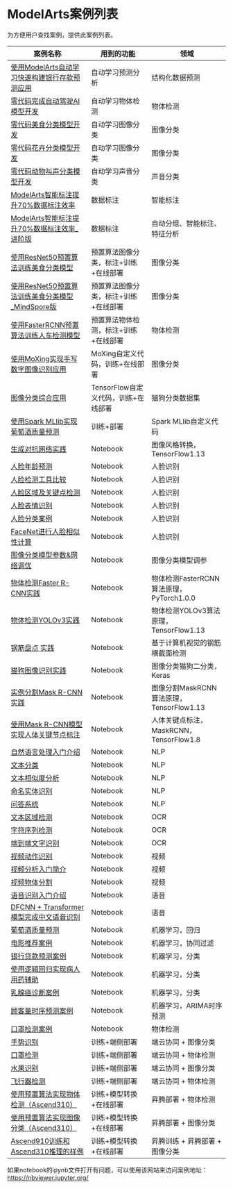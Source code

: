 # ModelArts案例列表

为方便用户查找案例，提供此案例列表。

| 案例名称                                                     | 用到的功能                           | 领域                                     |
| ------------------------------------------------------------ | ------------------------------------ | ---------------------------------------- |
| [使用ModelArts自动学习快速构建银行存款预测应用](./ExeML/ExeML_Bank_Deposit_Prediction) | 自动学习预测分析                     | 结构化数据预测                           |
| [零代码完成自动驾驶AI模型开发](./ExeML/ExeML_Car_And_Person_Detection) | 自动学习物体检测                     | 物体检测                                 |
| [零代码美食分类模型开发](./ExeML/ExeML_Foods_Recognition)    | 自动学习图像分类                     | 图像分类                                 |
| [零代码花卉分类模型开发](./ExeML/ExeML_Flowers_Recognition) | 自动学习图像分类 | 图像分类 |
| [零代码动物叫声分类模型开发](./ExeML/ExeML_Sound_Classification) | 自动学习声音分类                     | 声音分类                                 |
| [ModelArts智能标注提升70%数据标注效率](./train_inference/Auto_Labeling/Auto_Labeling) | 数据标注 | 智能标注 |
| [ModelArts智能标注提升70%数据标注效率_进阶版](./train_inference/Auto_Labeling/Auto_Labeling_advanced) | 数据标注 | 自动分组、智能标注、特征分析 |
| [使用ResNet50预置算法训练美食分类模型](./train_inference/Foods_Recognition_Builtin_Algorithm) | 预置算法图像分类，标注+训练+在线部署 | 图像分类 |
| [使用ResNet50预置算法训练美食分类模型_MindSpore版](./train_inference/Foods_Recognition_Builtin_Algorithm_mindspore) | 预置算法图像分类，标注+训练+在线部署 | 图像分类 |
| [使用FasterRCNN预置算法训练人车检测模型](./train_inference/Car_And_Person_Detection_Builtin_Algorithm) | 预置算法物体检测，标注+训练+在线部署 | 物体检测 |
| [使用MoXing实现手写数字图像识别应用](./train_inference/MNIST%20Dataset%20Recognition) | MoXing自定义代码，训练+在线部署      | 图像分类                                 |
| [图像分类综合应用](./train_inference/image_recognition)      | TensorFlow自定义代码，训练+在线部署  | 猫狗分类数据集                           |
| [使用Spark MLlib实现葡萄酒质量预测](./train_inference/Using_Spark_ML_to_Create_a_Wine_Quality_Prediction_Application) | 训练+部署                            | Spark MLlib自定义代码                    |
| [生成对抗网络实践](./notebook/DL_GAN)          | Notebook                             | 图像风格转换， TensorFlow1.13               |
| [人脸年龄预测](./notebook/DL_face_age_prediction/face_age_prediction.ipynb) | Notebook                             | 人脸识别                                 |
| [人脸检测工具比较](./notebook/DL_face_detect_compare) | Notebook                             | 人脸识别                                 |
| [人脸区域及关键点检测](./notebook/DL_face_detector/face_detection.ipynb) | Notebook                             | 人脸识别                                 |
| [人脸表情识别](./notebook/DL_face_facial_expression/face_expression.ipynb) | Notebook                             | 人脸识别                                 |
| [人脸分类案例](./notebook/DL_face_recognition/face_recognition.ipynb) | Notebook                             | 人脸识别                                 |
| [FaceNet进行人脸相似性计算](./notebook/DL_face_recognition_advanced/face_similarity.ipynb) | Notebook                             | 人脸识别                                 |
| [图像分类模型参数&网络调优](./notebook/DL_image_hyperparameter_tuning)          | Notebook                             | 图像分类模型调参         |
| [物体检测Faster R-CNN实践](./notebook/DL_image_object_detection_faster/Faster-R-CNN.ipynb) | Notebook                             | 物体检测FasterRCNN算法原理，PyTorch1.0.0 |
| [物体检测YOLOv3实践](./notebook/DL_image_object_detection_yolo/object_detection_yolo.ipynb) | Notebook                             | 物体检测YOLOv3算法原理，TensorFlow1.13   |
| [钢筋盘点 实践](./notebook/DL_rebar_count)          | Notebook                             |  基于计算机视觉的钢筋横截面检测       |
| [猫狗图像识别实践](./notebook/DL_image_recognition)          | Notebook                             | 图像分类猫狗二分类，Keras                |
| [实例分割Mask R-CNN实践](./notebook/DL_image_segmentation_mask/Mask%20R-CNN.ipynb) | Notebook                             | 图像分割MaskRCNN算法原理，TensorFlow1.13 |
| [使用Mask R-CNN模型实现人体关键节点标注](./notebook/DL_mask_rcnn_keypoints/mask-rcnn-keypoints.ipynb) | Notebook                             | 人体关键点标注，MaskRCNN，TensorFlow1.8  |
| [自然语言处理入门介绍](./notebook/DL_nlp_introduction/nlp_introduction.ipynb) | Notebook                             | NLP                                      |
| [文本分类](./notebook/DL_nlp_text_classification/text_classification.ipynb) | Notebook                             | NLP                                      |
| [文本相似度分析](./notebook/DL_nlp_text_similarity/text_similarity.ipynb) | Notebook                             | NLP                                      |
| [命名实体识别](./notebook/DL_nlp_bert_ner/nlp_ner.ipynb)     | Notebook                             | NLP                                      |
| [问答系统](./notebook/DL_nlp_qa/BERT模型搭建中文问答系统.ipynb) | Notebook                             | NLP                                      |
| [文本区域检测](./notebook/DL_ocr_ctpn_text_detection/CTPN.ipynb) | Notebook                             | OCR                                      |
| [字符序列检测](./notebook/DL_ocr_crnn_sequence_recognition/CRNN.ipynb) | Notebook                             | OCR                            |
| [端到端文字识别](./notebook/DL_ocr_ctpn_crnn) | Notebook                             | OCR                            |
| [视频动作识别](./notebook/DL_video_action_recognition/action_recognition.ipynb) | Notebook                             | 视频                                     |
| [视频分析入门简介](./notebook/DL_video_analysis_introduction/video_analysis.ipynb) | Notebook                             | 视频                                     |
| [视频物体分割](./notebook/DL_video_object_segmentation/object_segmentation.ipynb) | Notebook                             | 视频                                     |
| [语音识别入门介绍](./notebook/DL_sound_introduction/语音和语音识别介绍.ipynb) | Notebook                             | 语音                                     |
| [DFCNN + Transformer 模型完成中文语音识别](./notebook/DL_speech_recognition/DFCNN和Transformer模型完成中文语音识别.ipynb) | Notebook                             | 语音                                     |
| [葡萄酒质量预测](./notebook/ML_wine_quality_regression/wine-quality-regression.ipynb) | Notebook                             | 机器学习，回归                           |
| [电影推荐案例](./notebook/ML_movie_recommendation/movie_recommendation.ipynb) | Notebook                             | 机器学习，协同过滤                       |
| [银行贷款预测案例](./notebook/ML_loan_prediction/loan_prediction.ipynb) | Notebook                             | 机器学习，分类                           |
| [使用逻辑回归实现病人用药辅助](./notebook/ML_diabetes_prediction/diabetes_prediciton_logistic_regression.ipynb) | Notebook                             | 机器学习，分类                           |
| [乳腺癌诊断案例](./notebook/ML_breast_cancer_prediction/knn-breast-cancer-prediction.ipynb) | Notebook                             | 机器学习，分类                           |
| [顾客量时序预测案例](./notebook/ML_ARIMA_timeserise_prediction/timeserise.ipynb) | Notebook                             | 机器学习，ARIMA时序预测                  |
| [口罩检测案例](./contrib/1.口罩检测模型直播开发指导文档)     | Notebook                             | 物体检测                                 |
| [手势识别](./HiLens/Gesture_Recognition)                     | 训练+端侧部署                        | 端云协同 + 图像分类                      |
| [口罩检测](./HiLens/Mask_Detection)                          | 训练+端侧部署                        | 端云协同 + 物体检测                      |
| [水果识别](./HiLens/fruits-recognition)                      | 训练+端侧部署                        | 端云协同 + 图像分类                      |
| [飞行器检测](./HiLens/Plane_Detection)                       | 训练+端侧部署                        | 端云协同 + 物体检测                      |
| [使用预置算法实现物体检测（Ascend310）](https://support.huaweicloud.com/bestpractice-modelarts/modelarts_10_0027.html) | 训练+模型转换+在线部署               | 昇腾部署 + 物体检测                      |
| [使用预置算法实现图像分类（Ascend310）](https://support.huaweicloud.com/bestpractice-modelarts/modelarts_10_0024.html) | 训练+模型转换+在线部署               | 昇腾部署 + 图像分类                      |
| [Ascend910训练和Ascend310推理的样例](https://support.huaweicloud.com/bestpractice-modelarts/modelarts_10_0026.html) | 训练+模型转换+在线部署               | 昇腾训练 + 昇腾部署 + 图像分类           |


如果notebook的ipynb文件打开有问题，可以使用该网站来访问案例地址：https://nbviewer.jupyter.org/








